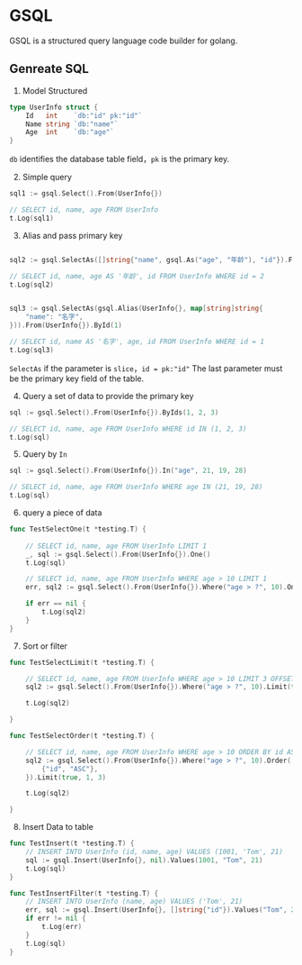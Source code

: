 # GSQL

GSQL is a structured query language code builder for golang.

## Genreate SQL

1. Model Structured

```go
type UserInfo struct {
	Id   int    `db:"id" pk:"id"`
	Name string `db:"name"`
	Age  int    `db:"age"`
}
```

`db` identifies the database table field，`pk` is the primary key.

2. Simple query

```go
sql1 := gsql.Select().From(UserInfo{})

// SELECT id, name, age FROM UserInfo
t.Log(sql1)
```


3. Alias and pass primary key

```go

sql2 := gsql.SelectAs([]string{"name", gsql.As("age", "年龄"), "id"}).From(UserInfo{}).ById(2)

// SELECT id, name, age AS '年龄', id FROM UserInfo WHERE id = 2
t.Log(sql2)


sql3 := gsql.SelectAs(gsql.Alias(UserInfo{}, map[string]string{
    "name": "名字",
})).From(UserInfo{}).ById(1)

// SELECT id, name AS '名字', age, id FROM UserInfo WHERE id = 1
t.Log(sql3)
```
`SelectAs` if the parameter is `slice`，`id = pk:"id"` The last parameter must be the primary key field of the table.

4. Query a set of data to provide the primary key

```go
sql := gsql.Select().From(UserInfo{}).ByIds(1, 2, 3)

// SELECT id, name, age FROM UserInfo WHERE id IN (1, 2, 3)
t.Log(sql)
```

5. Query by `In`
```go
sql := gsql.Select().From(UserInfo{}).In("age", 21, 19, 28)

// SELECT id, name, age FROM UserInfo WHERE age IN (21, 19, 28)
t.Log(sql)
```

6. query a piece of data

```go
func TestSelectOne(t *testing.T) {
	
	// SELECT id, name, age FROM UserInfo LIMIT 1
	_, sql := gsql.Select().From(UserInfo{}).One()
	t.Log(sql)

	// SELECT id, name, age FROM UserInfo WHERE age > 10 LIMIT 1
	err, sql2 := gsql.Select().From(UserInfo{}).Where("age > ?", 10).One()

	if err == nil {
		t.Log(sql2)
	}
}
```

7. Sort or filter
```go
func TestSelectLimit(t *testing.T) {

	// SELECT id, name, age FROM UserInfo WHERE age > 10 LIMIT 3 OFFSET 1
	sql2 := gsql.Select().From(UserInfo{}).Where("age > ?", 10).Limit(true, 1, 3)

	t.Log(sql2)

}

func TestSelectOrder(t *testing.T) {

	// SELECT id, name, age FROM UserInfo WHERE age > 10 ORDER BY id ASC LIMIT 3 OFFSET 1
	sql2 := gsql.Select().From(UserInfo{}).Where("age > ?", 10).Order([]gsql.Rows{
		{"id", "ASC"},
	}).Limit(true, 1, 3)

	t.Log(sql2)

}
```

8. Insert Data to table

```go
func TestInsert(t *testing.T) {
	// INSERT INTO UserInfo (id, name, age) VALUES (1001, 'Tom', 21)
	sql := gsql.Insert(UserInfo{}, nil).Values(1001, "Tom", 21)
	t.Log(sql)
}

func TestInsertFilter(t *testing.T) {
	// INSERT INTO UserInfo (name, age) VALUES ('Tom', 21)
	err, sql := gsql.Insert(UserInfo{}, []string{"id"}).Values("Tom", 21).Build()
	if err != nil {
		t.Log(err)
	}
	t.Log(sql)
}
```
